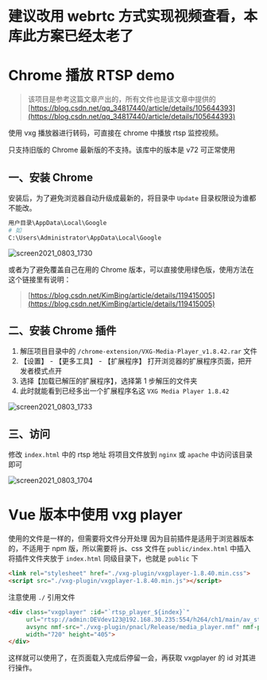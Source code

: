 # 建议改用 webrtc 方式实现视频查看，本库此方案已经太老了

# Chrome 播放 RTSP demo

> 该项目是参考这篇文章产出的，所有文件也是该文章中提供的
> [https://blog.csdn.net/qq_34817440/article/details/105644393](https://blog.csdn.net/qq_34817440/article/details/105644393)

使用 vxg 播放器进行转码，可直接在 chrome 中播放 rtsp 监控视频。

只支持旧版的 Chrome 最新版的不支持。该库中的版本是 v72 可正常使用

## 一、安装 Chrome
安装后，为了避免浏览器自动升级成最新的，将目录中 `Update` 目录权限设为谁都不能改。

```bash
用户目录\AppData\Local\Google
# 如
C:\Users\Administrator\AppData\Local\Google
```
![screen2021_0803_1730](https://user-images.githubusercontent.com/12215982/127995792-e12ff156-4d01-4eb9-980f-f8a3877f5fc9.jpg)


或者为了避免覆盖自己在用的 Chrome 版本，可以直接使用绿色版，使用方法在这个链接里有说明：
> [https://blog.csdn.net/KimBing/article/details/119415005](https://blog.csdn.net/KimBing/article/details/119415005)


## 二、安装 Chrome 插件
1. 解压项目目录中的 `/chrome-extension/VXG-Media-Player_v1.8.42.rar` 文件
2. 【设置】 - 【更多工具】 - 【扩展程序】 打开浏览器的扩展程序页面，把开发者模式点开
3. 选择【加载已解压的扩展程序】，选择第 1 步解压的文件夹
4. 此时就能看到已经多出一个扩展程序名这 `VXG Media Player 1.8.42`

![screen2021_0803_1733](https://user-images.githubusercontent.com/12215982/127995796-6dcd0e44-c319-4855-860f-1d6b9a24bb11.jpg)

## 三、访问
修改 `index.html` 中的 rtsp 地址
将项目文件放到 `nginx` 或 `apache` 中访问该目录即可

![screen2021_0803_1704](https://user-images.githubusercontent.com/12215982/127995785-2767850c-4ef7-4556-a82b-ca8e6a10885d.jpg)


# Vue 版本中使用 vxg player
使用的文件是一样的，但需要将文件分开处理
因为目前插件是适用于浏览器版本的，不适用于 npm 版，所以需要将 js、css 文件在 `public/index.html` 中插入
将插件文件夹放于 `index.html` 同级目录下，也就是 `public` 下

```html
<link rel="stylesheet" href="./vxg-plugin/vxgplayer-1.8.40.min.css">
<script src="./vxg-plugin/vxgplayer-1.8.40.min.js"></script>
```
注意使用 `./` 引用文件

```html
<div class="vxgplayer" :id="`rtsp_player_${index}`"
     url="rtsp://admin:DEVdev123@192.168.30.235:554/h264/ch1/main/av_stream" autostart controls
     avsync nmf-src="./vxg-plugin/pnacl/Release/media_player.nmf" nmf-path="media_player.nmf"
     width="720" height="405">
</div>
```

这样就可以使用了，在页面载入完成后停留一会，再获取 vxgplayer 的 id 对其进行操作。
